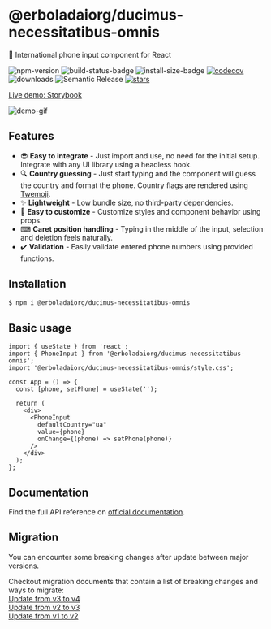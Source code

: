 # @erboladaiorg/ducimus-necessitatibus-omnis

🤙 International phone input component for React

![npm-version](https://img.shields.io/npm/v/@erboladaiorg/ducimus-necessitatibus-omnis)
![build-status-badge](https://img.shields.io/github/actions/workflow/status/goveo/@erboladaiorg/ducimus-necessitatibus-omnis/release.yml?branch=master)
![install-size-badge](https://badgen.net/packagephobia/install/@erboladaiorg/ducimus-necessitatibus-omnis)
[![codecov](https://codecov.io/gh/goveo/@erboladaiorg/ducimus-necessitatibus-omnis/branch/master/graph/badge.svg?token=SHEF4U216O)](https://codecov.io/gh/goveo/@erboladaiorg/ducimus-necessitatibus-omnis)
![downloads](https://img.shields.io/npm/dt/@erboladaiorg/ducimus-necessitatibus-omnis)
![Semantic Release](https://img.shields.io/badge/%20%20%F0%9F%93%A6%F0%9F%9A%80-semantic--release-e10079.svg)
[![stars](https://img.shields.io/github/stars/goveo/@erboladaiorg/ducimus-necessitatibus-omnis?style=social)](https://github.com/erboladaiorg/ducimus-necessitatibus-omnis)

[Live demo: Storybook](https://@erboladaiorg/ducimus-necessitatibus-omnis-storybook.vercel.app)

![demo-gif](https://user-images.githubusercontent.com/25800848/215350455-0d362e64-d621-4856-a384-ab18d4a0d5fa.gif)

## Features

- 😎 **Easy to integrate** - Just import and use, no need for the initial setup. Integrate with any UI library using a headless hook.
- 🔍 **Country guessing** - Just start typing and the component will guess the country and format the phone. Country flags are rendered using [Twemoji](https://twemoji.twitter.com/).
- ✨ **Lightweight** - Low bundle size, no third-party dependencies.
- 🌈 **Easy to customize** - Customize styles and component behavior using props.
- ⌨ **Caret position handling** - Typing in the middle of the input, selection and deletion feels naturally.
- ✔️ **Validation** - Easily validate entered phone numbers using provided functions.

## Installation

```sh
$ npm i @erboladaiorg/ducimus-necessitatibus-omnis
```

## Basic usage

```tsx
import { useState } from 'react';
import { PhoneInput } from '@erboladaiorg/ducimus-necessitatibus-omnis';
import '@erboladaiorg/ducimus-necessitatibus-omnis/style.css';

const App = () => {
  const [phone, setPhone] = useState('');

  return (
    <div>
      <PhoneInput
        defaultCountry="ua"
        value={phone}
        onChange={(phone) => setPhone(phone)}
      />
    </div>
  );
};
```

## Documentation

Find the full API reference on [official documentation](https://@erboladaiorg/ducimus-necessitatibus-omnis-docs.vercel.app/).

## Migration

You can encounter some breaking changes after update between major versions.

Checkout migration documents that contain a list of breaking changes and ways to migrate:
<br/>
[Update from v3 to v4](https://@erboladaiorg/ducimus-necessitatibus-omnis-docs.vercel.app/docs/Migrations/migrate-to-v4)
<br/>
[Update from v2 to v3](https://@erboladaiorg/ducimus-necessitatibus-omnis-docs.vercel.app/docs/Migrations/migrate-to-v3)
<br/>
[Update from v1 to v2](https://@erboladaiorg/ducimus-necessitatibus-omnis-docs.vercel.app/docs/Migrations/migrate-to-v2)
